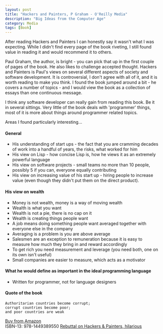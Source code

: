 ```yaml
---
layout: post
title: "Hackers and Painters, P Graham - O'Reilly Media"
description: "Big Ideas from the Computer Age"
category: Media
tags: [Book]
---
```

After reading Hackers and Painters I can honestly say it wasn't what I was expecting. While I didn't find every page of the book riveting, I still found value in reading it and would recommend it to others.

Paul Graham, the author, is bright - you can pick that up in the first couple of pages of the book. He also likes to challenge accepted thought. Hackers and Painters is Paul's views on several different aspects of society and software development. It is controversial, I don't agree with all of it, and it is worth reading to make you think. I found the book jumped around a bit - he covers a number of topics - and I would view the book as a collection of essays than one continuous message. 

I think any software developer can really gain from reading this book. Be it in several sittings. Very little of the book deals with 'programmer' things, most of it is more about things around programmer related topics.

Areas I found particularly interesting...

#### General ####
- His understanding of start ups - the fact that you are cramming decades of work into a handful of years, the risks, what worked for him  
- His view on Lisp - how concise Lisp is, how he views it as an extremely powerful language  
- His view on software projects - small teams no more than 10 people, possibly 5 if you can, everyone equally contributing
- His view on increasing value of his start up - hiring people to increase value (even though they didn't put them on the direct product).

#### His view on wealth ####
- Money is not wealth, money is a way of moving wealth    
- Wealth is what you want  
- Wealth is not a pie, there is no cap on it  
- Wealth is creating things people want  
- A job means doing something people want averaged together with everyone else in the company  
- Averaging is a problem is you are above average  
- Salesmen are an exception to remuneration because it is easy to measure how much they bring in and reward accordingly  
- To get rich you need measurement and leverage  (you need both, one on its own isn't useful)  
- Small companies are easier to measure, which acts as a motivator  

#### What he would define as important in the ideal programming language ####
- Written for programmer, not for language designers  

#### Quote of the book ####

~~~
Authoritarian countries become corrupt; 
corrupt countries become poor; 
and poor countries are weak
~~~

[Buy from Amazon](http://www.amazon.com/Hackers-Painters-Big-Ideas-Computer/dp/1449389554)  
ISBN-13: 978-1449389550
[Rebuttal on Hackers & Painters, hilarious](http://idlewords.com/2005/04/dabblers_and_blowhards.htm)  
